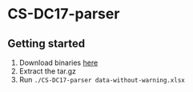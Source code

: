 # CS-DC17-parser
## Getting started
1. Download binaries [here](https://github.com/MrYawe/CS-DC17-parser/releases/download/v1.0/CS-DC17-parser.x86_64.tar.gz)
2. Extract the tar.gz
3. Run `./CS-DC17-parser data-without-warning.xlsx`
